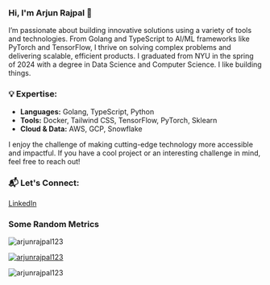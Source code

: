 ### Hi, I'm Arjun Rajpal 👋

I’m passionate about building innovative solutions using a variety of tools and technologies. From Golang and TypeScript to AI/ML frameworks like PyTorch and TensorFlow, I thrive on solving complex problems and delivering scalable, efficient products. I graduated from NYU in the spring of 2024 with a degree in Data Science and Computer Science. I like building things.

### 💡 Expertise:
- **Languages:** Golang, TypeScript, Python
- **Tools:** Docker, Tailwind CSS, TensorFlow, PyTorch, Sklearn
- **Cloud & Data:** AWS, GCP, Snowflake

I enjoy the challenge of making cutting-edge technology more accessible and impactful. If you have a cool project or an interesting challenge in mind, feel free to reach out!

### 📬 Let's Connect:
[LinkedIn](https://linkedin.com/in/arjun-rajpal)



### Some Random Metrics
<p align="left"> <img src="https://komarev.com/ghpvc/?username=arjunrajpal123&label=Profile%20views&color=0e75b6&style=flat" alt="arjunrajpal123" /> </p>

<p align="left"> <a href="https://github.com/ryo-ma/github-profile-trophy"><img src="https://github-profile-trophy.vercel.app/?username=arjunrajpal123" alt="arjunrajpal123" /></a> </p>

<p><img align="left" src="https://github-readme-stats.vercel.app/api/top-langs?username=arjunrajpal123&show_icons=true&locale=en&layout=compact" alt="arjunrajpal123" /></p>

